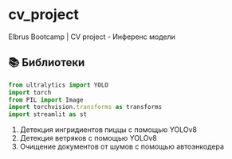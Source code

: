 # cv_project
Elbrus Bootcamp | CV project - Инференс модели
## 📚 Библиотеки 

```typescript
from ultralytics import YOLO
import torch
from PIL import Image
import torchvision.transforms as transforms
import streamlit as st
```

1. Детекция ингридиентов пиццы с помощью YOLOv8
2. Детекция ветряков с помощью YOLOv8
3. Очищение документов от шумов с помощью автоэнкодера
